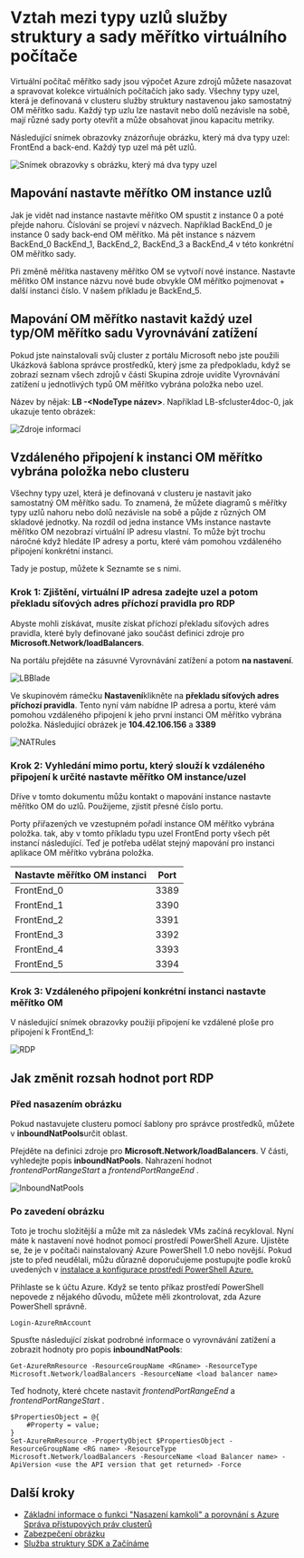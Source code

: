 <properties
   pageTitle="Typy uzlů služby struktury a OM měřítko sady | Microsoft Azure"
   description="Popisuje, jak typy uzlů struktury služby se vztahují k OM měřítko sady a jak chcete vzdálené připojit k instanci OM měřítko vybrána položka nebo clusteru."
   services="service-fabric"
   documentationCenter=".net"
   authors="ChackDan"
   manager="timlt"
   editor=""/>

<tags
   ms.service="service-fabric"
   ms.devlang="dotnet"
   ms.topic="article"
   ms.tgt_pltfrm="NA"
   ms.workload="NA"
   ms.date="09/09/2016"
   ms.author="chackdan"/>


# <a name="the-relationship-between-service-fabric-node-types-and-virtual-machine-scale-sets"></a>Vztah mezi typy uzlů služby struktury a sady měřítko virtuálního počítače

Virtuální počítač měřítko sady jsou výpočet Azure zdrojů můžete nasazovat a spravovat kolekce virtuálních počítačích jako sady. Všechny typy uzel, která je definovaná v clusteru služby struktury nastavenou jako samostatný OM měřítko sadu. Každý typ uzlu lze nastavit nebo dolů nezávisle na sobě, mají různé sady porty otevřít a může obsahovat jinou kapacitu metriky.

Následující snímek obrazovky znázorňuje obrázku, který má dva typy uzel: FrontEnd a back-end.  Každý typ uzel má pět uzlů.

![Snímek obrazovky s obrázku, který má dva typy uzel][NodeTypes]

## <a name="mapping-vm-scale-set-instances-to-nodes"></a>Mapování nastavte měřítko OM instance uzlů

Jak je vidět nad instance nastavte měřítko OM spustit z instance 0 a poté přejde nahoru. Číslování se projeví v názvech. Například BackEnd_0 je instance 0 sady back-end OM měřítko. Má pět instance s názvem BackEnd_0 BackEnd_1, BackEnd_2, BackEnd_3 a BackEnd_4 v této konkrétní OM měřítko sady.

Při změně měřítka nastaveny měřítko OM se vytvoří nové instance. Nastavte měřítko OM instance názvu nové bude obvykle OM měřítko pojmenovat + další instanci číslo. V našem příkladu je BackEnd_5.


## <a name="mapping-vm-scale-set-load-balancers-to-each-node-typevm-scale-set"></a>Mapování OM měřítko nastavit každý uzel typ/OM měřítko sadu Vyrovnávání zatížení

Pokud jste nainstalovali svůj cluster z portálu Microsoft nebo jste použili Ukázková šablona správce prostředků, který jsme za předpokladu, když se zobrazí seznam všech zdrojů v části Skupina zdroje uvidíte Vyrovnávání zatížení u jednotlivých typů OM měřítko vybrána položka nebo uzel.

Název by nějak: **LB -&lt;NodeType název&gt;**. Například LB-sfcluster4doc-0, jak ukazuje tento obrázek:


![Zdroje informací][Resources]


## <a name="remote-connect-to-a-vm-scale-set-instance-or-a-cluster-node"></a>Vzdáleného připojení k instanci OM měřítko vybrána položka nebo clusteru
Všechny typy uzel, která je definovaná v clusteru je nastavit jako samostatný OM měřítko sadu.  To znamená, že můžete diagramů s měřítky typy uzlů nahoru nebo dolů nezávisle na sobě a půjde z různých OM skladové jednotky. Na rozdíl od jedna instance VMs instance nastavte měřítko OM nezobrazí virtuální IP adresu vlastní. To může být trochu náročné když hledáte IP adresy a portu, které vám pomohou vzdáleného připojení konkrétní instanci.

Tady je postup, můžete k Seznamte se s nimi.

### <a name="step-1-find-out-the-virtual-ip-address-for-the-node-type-and-then-inbound-nat-rules-for-rdp"></a>Krok 1: Zjištění, virtuální IP adresa zadejte uzel a potom překladu síťových adres příchozí pravidla pro RDP

Abyste mohli získávat, musíte získat příchozí překladu síťových adres pravidla, které byly definované jako součást definici zdroje pro **Microsoft.Network/loadBalancers**.

Na portálu přejděte na zásuvné Vyrovnávání zatížení a potom **na nastavení**.

![LBBlade][LBBlade]


Ve skupinovém rámečku **Nastavení**klikněte na **překladu síťových adres příchozí pravidla**. Tento nyní vám nabídne IP adresa a portu, které vám pomohou vzdáleného připojení k jeho první instanci OM měřítko vybrána položka. Následující obrázek je **104.42.106.156** a **3389**

![NATRules][NATRules]

### <a name="step-2-find-out-the-port-that-you-can-use-to-remote-connect-to-the-specific-vm-scale-set-instancenode"></a>Krok 2: Vyhledání mimo portu, který slouží k vzdáleného připojení k určité nastavte měřítko OM instance/uzel

Dříve v tomto dokumentu můžu kontakt o mapování instance nastavte měřítko OM do uzlů. Použijeme, zjistit přesné číslo portu.

Porty přiřazených ve vzestupném pořadí instance OM měřítko vybrána položka. tak, aby v tomto příkladu typu uzel FrontEnd porty všech pět instancí následující. Teď je potřeba udělat stejný mapování pro instanci aplikace OM měřítko vybrána položka.

|**Nastavte měřítko OM instanci**|**Port**|
|-----------------------|--------------------------|
|FrontEnd_0|3389|
|FrontEnd_1|3390|
|FrontEnd_2|3391|
|FrontEnd_3|3392|
|FrontEnd_4|3393|
|FrontEnd_5|3394|


### <a name="step-3-remote-connect-to-the-specific-vm-scale-set-instance"></a>Krok 3: Vzdáleného připojení konkrétní instanci nastavte měřítko OM

V následující snímek obrazovky použiji připojení ke vzdálené ploše pro připojení k FrontEnd_1:

![RDP][RDP]

## <a name="how-to-change-the-rdp-port-range-values"></a>Jak změnit rozsah hodnot port RDP

### <a name="before-cluster-deployment"></a>Před nasazením obrázku

Pokud nastavujete clusteru pomocí šablony pro správce prostředků, můžete v **inboundNatPools**určit oblast.

Přejděte na definici zdroje pro **Microsoft.Network/loadBalancers**. V části, vyhledejte popis **inboundNatPools**.  Nahrazení hodnot *frontendPortRangeStart* a *frontendPortRangeEnd* .

![InboundNatPools][InboundNatPools]


### <a name="after-cluster-deployment"></a>Po zavedení obrázku
Toto je trochu složitější a může mít za následek VMs začíná recykloval. Nyní máte k nastavení nové hodnot pomocí prostředí PowerShell Azure. Ujistěte se, že je v počítači nainstalovaný Azure PowerShell 1.0 nebo novější. Pokud jste to před neudělali, můžu důrazně doporučujeme postupujte podle kroků uvedených v [instalace a konfigurace prostředí PowerShell Azure.](../powershell-install-configure.md)

Přihlaste se k účtu Azure. Když se tento příkaz prostředí PowerShell nepovede z nějakého důvodu, můžete měli zkontrolovat, zda Azure PowerShell správně.

```
Login-AzureRmAccount
```

Spusťte následující získat podrobné informace o vyrovnávání zatížení a zobrazit hodnoty pro popis **inboundNatPools**:

```
Get-AzureRmResource -ResourceGroupName <RGname> -ResourceType Microsoft.Network/loadBalancers -ResourceName <load balancer name>
```

Teď hodnoty, které chcete nastavit *frontendPortRangeEnd* a *frontendPortRangeStart* .

```
$PropertiesObject = @{
    #Property = value;
}
Set-AzureRmResource -PropertyObject $PropertiesObject -ResourceGroupName <RG name> -ResourceType Microsoft.Network/loadBalancers -ResourceName <load Balancer name> -ApiVersion <use the API version that get returned> -Force
```


## <a name="next-steps"></a>Další kroky

- [Základní informace o funkci "Nasazení kamkoli" a porovnání s Azure Správa přístupových práv clusterů](service-fabric-deploy-anywhere.md)
- [Zabezpečení obrázku](service-fabric-cluster-security.md)
- [Služba struktury SDK a Začínáme](service-fabric-get-started.md)


<!--Image references-->
[NodeTypes]: ./media/service-fabric-cluster-nodetypes/NodeTypes.png
[Resources]: ./media/service-fabric-cluster-nodetypes/Resources.png
[InboundNatPools]: ./media/service-fabric-cluster-nodetypes/InboundNatPools.png
[LBBlade]: ./media/service-fabric-cluster-nodetypes/LBBlade.png
[NATRules]: ./media/service-fabric-cluster-nodetypes/NATRules.png
[RDP]: ./media/service-fabric-cluster-nodetypes/RDP.png
